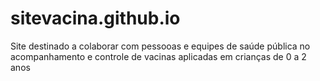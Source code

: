 # sitevacina.github.io
Site destinado a colaborar com pessooas e equipes de saúde pública no acompanhamento e controle de vacinas aplicadas em crianças de 0 a 2 anos

